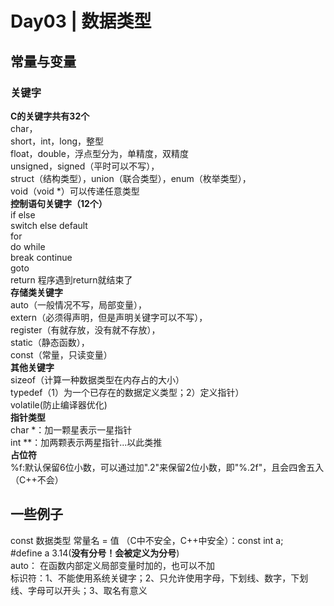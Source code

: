 # Day03  | 数据类型
## 常量与变量
### 关键字
**C的关键字共有32个**  
char，  
short，int，long，整型  
float，double，浮点型分为，单精度，双精度  
unsigned，signed（平时可以不写），  
struct（结构类型），union（联合类型），enum（枚举类型），  
void（void *）可以传递任意类型  
**控制语句关键字（12个）**  
if else  
switch else default  
for  
do while  
break continue  
goto  
return 程序遇到return就结束了  
**存储类关键字**  
auto（一般情况不写，局部变量），  
extern（必须得声明，但是声明关键字可以不写），  
register（有就存放，没有就不存放），  
static（静态函数），  
const（常量，只读变量）  
**其他关键字**  
sizeof（计算一种数据类型在内存占的大小）  
typedef（1）为一个已存在的数据定义类型；2）定义指针）  
volatile(防止编译器优化)  
**指针类型**  
char *：加一颗星表示一星指针  
int **：加两颗表示两星指针...以此类推  
**占位符**  
%f:默认保留6位小数，可以通过加".2"来保留2位小数，即"%.2f"，且会四舍五入（C++不会）  
## 一些例子  
const 数据类型 常量名 = 值 （C中不安全，C++中安全）：const int a;   
#define a 3.14(**没有分号！会被定义为分号**)  
auto： 在函数内部定义局部变量时加的，也可以不加  
标识符：1、不能使用系统关键字；2、只允许使用字母，下划线、数字，下划线、字母可以开头；3、取名有意义
